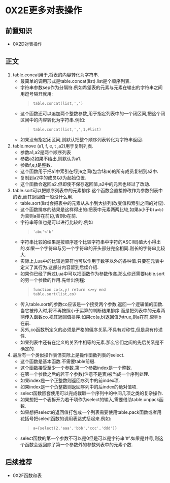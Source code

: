 # 0X2E更多对表操作
## 前置知识
* 0X2D对表操作
## 正文
1. table.concat用于,将表的内容转化为字符串.
    * 最简单的调用形式是table.concat(list).list是个顺序列表.
    * 字符串参数sep作为分隔符.例如希望表的元素与元素在输出的字符串之间用逗号隔开就用:
        >```
        >table.concat(list,',')
        >```
    * 这个函数还可以追加两个整数参数,用于指定列表中的一个闭区间,把这个闭区间中的内容转化为字符串.例如:
        >```
        >table.concat(list,',',1,#list)
        >```
    * 如果没有指定闭区间,则默认把整个顺序列表转化为字符串返回.
2. table.move (a1, f, e, t ,a2)用于复制列表.
    * 参数a1,a2是两个顺序列表
    * 参数a2如果不给出,则默认为a1.
    * 参数f,e,t是整数.
    * 这个函数用于把a1中索引在f到e之间(包含f和e)的所有成员复制到a2中.
    * 复制到a2中的成员以t为起始位置.
    * 这个函数会返回a2.但即使不保存返回值,a2中的元素也经过了改动.
3. table.sort可以把顺序列表中的元素排序.这个函数会直接修改作为参数列表中的表,而其返回值一般没什么用.
    * table.sort(list)会把表中的元素从从小到大排列(改变值和索引之间的对应).
    * 这个函数排序的结果是这样得出的:把表中元素两两比较,如果a小于b`(a<b)`为真则a排在前边,否则b在前.
    * 字符串等值也是可以进行比较的.例如
        >```
        > 'abc'<'b'
        >```
    * 字符串比较的结果是按顺序逐个比较字符串中字符的ASCII码值大小得出的.如果一个字符串与另一个字符串的开头部分完全相同.则长的字符串比较大.
    * 实际上,Lua中的比较运算符也可以作用于数字以外的各种值.只要在元表中定义了其行为.这部分内容留到后续介绍.
    * 如果你已经了解过Lua中可以把函数作为参数传递.那么你还需要table.sort的另一个参数的作用.先给出例程:
        >```
        >function co(x,y) return x>=y end
        >table.sort(list,co)
        >```
    * 传入table.sort的参数co应该是一个接受两个参数,返回一个逻辑值的函数.当它被传入时,将不再按照小于运算的判断结果排序.而是把列表中的元素两两传入函数co.视其返回值排序.如果co(a,b)返回值为true,则a在前,否则b在前.
    * 另外,co函数所定义的必须是严格的偏序关系.不具有对称性,但是具有传递性.
    * 如果列表中还有在定义的关系中相等的元素.那么它们之间的先后关系是不确定的.
4. 最后有一个类似操作表但实际上是操作函数列表的select.
    * 这个函数是基本函数.不需要table前缀.
    * 这个函数接受至少一个参数.第一个参数index是一个整数.
    * 在第一个参数之后的若干个参数(注意不是表)被当成一个序列处理.
    * 如果index是一个正整数则返回序列中的前index项.
    * 如果index是一个负整数则返回序列中的后index的绝对值项. 
    * select函数嵌套使用可以完成截取一个序列中的中间几项之类的复杂操作.
    * 如果想把一个表拆开为若干项作为select的输入,需要借助table.unpack函数.
    * 如果想把select的返回值打包成一个列表需要使用table.pack函数或者用花括号把select函数的调用表达式括起来.例如:
        >```
        >a={select(2,'aaa','bbb','ccc','ddd')}
        >```
    * select函数的第一个参数不可以是0但是可以是字符串'#'.如果是井号,则这个函数会返回除了第一个参数外的参数列表中的元素个数.
## 后续推荐
* 0X2F函数和表